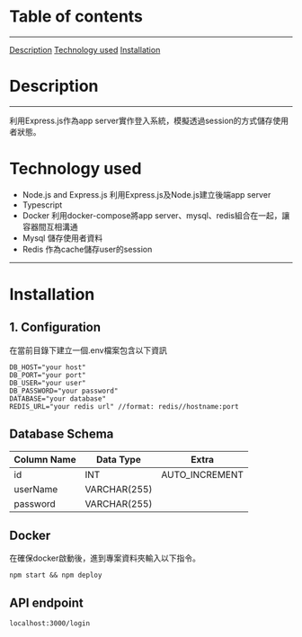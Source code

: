 # Table of contents
---
[Description](#Description)
[Technology used](<#Technology used>)
[Installation](#Installation)

# Description
---
利用Express.js作為app server實作登入系統，模擬透過session的方式儲存使用者狀態。

# Technology used
+ Node.js and Express.js
    利用Express.js及Node.js建立後端app server
+ Typescript
+ Docker
    利用docker-compose將app server、mysql、redis組合在一起，讓容器間互相溝通
+ Mysql
    儲存使用者資料
+ Redis
    作為cache儲存user的session
---

# Installation

## 1. Configuration
在當前目錄下建立一個.env檔案包含以下資訊
```.env
DB_HOST="your host"
DB_PORT="your port"
DB_USER="your user"
DB_PASSWORD="your password"
DATABASE="your database"
REDIS_URL="your redis url" //format: redis//hostname:port
```

## Database Schema

| Column Name | Data Type | Extra |
| --- | --- | --- |
| id  | INT | AUTO_INCREMENT |
| userName | VARCHAR(255) |
| password | VARCHAR(255) |

## Docker

在確保docker啟動後，進到專案資料夾輸入以下指令。

```shell
npm start && npm deploy
```

## API endpoint

```shell
localhost:3000/login
```

